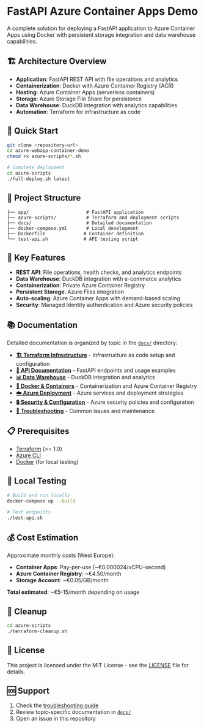 # FastAPI Azure Container Apps Demo

A complete solution for deploying a FastAPI application to Azure Container Apps using Docker with persistent storage integration and data warehouse capabilities.

## 🏗️ Architecture Overview

- **Application**: FastAPI REST API with file operations and analytics
- **Containerization**: Docker with Azure Container Registry (ACR)
- **Hosting**: Azure Container Apps (serverless containers)
- **Storage**: Azure Storage File Share for persistence
- **Data Warehouse**: DuckDB integration with analytics capabilities
- **Automation**: Terraform for infrastructure as code

## 🚀 Quick Start

```bash
git clone <repository-url>
cd azure-webapp-container-demo
chmod +x azure-scripts/*.sh

# Complete deployment
cd azure-scripts
./full-deploy.sh latest
```

## 📁 Project Structure

```
├── app/                     # FastAPI application
├── azure-scripts/           # Terraform and deployment scripts
├── docs/                    # Detailed documentation
├── docker-compose.yml       # Local development
├── Dockerfile              # Container definition
└── test-api.sh             # API testing script
```

## 🔧 Key Features

- **REST API**: File operations, health checks, and analytics endpoints
- **Data Warehouse**: DuckDB integration with e-commerce analytics
- **Containerization**: Private Azure Container Registry
- **Persistent Storage**: Azure Files integration
- **Auto-scaling**: Azure Container Apps with demand-based scaling
- **Security**: Managed Identity authentication and Azure security policies

## 📚 Documentation

Detailed documentation is organized by topic in the [`docs/`](docs/) directory:

- **[🏗️ Terraform Infrastructure](docs/terraform.md)** - Infrastructure as code setup and configuration
- **[🔌 API Documentation](docs/api.md)** - FastAPI endpoints and usage examples
- **[📊 Data Warehouse](docs/data-warehouse.md)** - DuckDB integration and analytics
- **[🐳 Docker & Containers](docs/docker.md)** - Containerization and Azure Container Registry
- **[☁️ Azure Deployment](docs/azure-deployment.md)** - Azure services and deployment strategies
- **[🔒 Security & Configuration](docs/security.md)** - Azure security policies and configuration
- **[🐛 Troubleshooting](docs/troubleshooting.md)** - Common issues and maintenance

## 📋 Prerequisites

- [Terraform](https://www.terraform.io/downloads.html) (>= 1.0)
- [Azure CLI](https://docs.microsoft.com/en-us/cli/azure/install-azure-cli)
- [Docker](https://docs.docker.com/get-docker/) (for local testing)

## 🧪 Local Testing

```bash
# Build and run locally
docker-compose up --build

# Test endpoints
./test-api.sh
```

## 💰 Cost Estimation

Approximate monthly costs (West Europe):
- **Container Apps**: Pay-per-use (~€0.000024/vCPU-second)
- **Azure Container Registry**: ~€4.50/month
- **Storage Account**: ~€0.05/GB/month

**Total estimated**: ~€5-15/month depending on usage

## 🧹 Cleanup

```bash
cd azure-scripts
./terraform-cleanup.sh
```

## 📄 License

This project is licensed under the MIT License - see the [LICENSE](LICENSE) file for details.

## 🆘 Support

1. Check the [troubleshooting guide](docs/troubleshooting.md)
2. Review topic-specific documentation in [`docs/`](docs/)
3. Open an issue in this repository